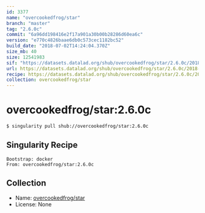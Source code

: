 ```yaml
---
id: 3377
name: "overcookedfrog/star"
branch: "master"
tag: "2.6.0c"
commit: "6a96dd198416e2f17a901a30b00b28286d60ea6c"
version: "e770c4826baae6db0c573cec1182bc52"
build_date: "2018-07-02T14:24:04.370Z"
size_mb: 40
size: 12541983
sif: "https://datasets.datalad.org/shub/overcookedfrog/star/2.6.0c/2018-07-02-6a96dd19-e770c482/e770c4826baae6db0c573cec1182bc52.simg"
url: https://datasets.datalad.org/shub/overcookedfrog/star/2.6.0c/2018-07-02-6a96dd19-e770c482/
recipe: https://datasets.datalad.org/shub/overcookedfrog/star/2.6.0c/2018-07-02-6a96dd19-e770c482/Singularity
collection: overcookedfrog/star
---
```


# overcookedfrog/star:2.6.0c

```bash
$ singularity pull shub://overcookedfrog/star:2.6.0c
```

## Singularity Recipe

```singularity
Bootstrap: docker
From: overcookedfrog/star:2.6.0c
```

## Collection

 - Name: [overcookedfrog/star](https://github.com/overcookedfrog/star)
 - License: None

